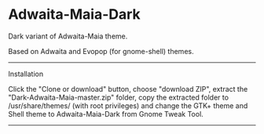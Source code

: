 # Adwaita-Maia-Dark
Dark variant of Adwaita-Maia theme.

Based on Adwaita and Evopop (for gnome-shell) themes.

--------------------------------------------------------------------------------------------

Installation

Click the "Clone or download" button, choose "download ZIP",  extract the "Dark-Adwaita-Maia-master.zip" folder, copy the extracted folder to  /usr/share/themes/ (with root privileges) and change the GTK+ theme and Shell theme to Adwaita-Maia-Dark from Gnome Tweak Tool.

---------------------------------------------------------------------------------------------
